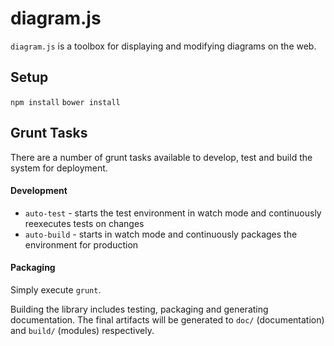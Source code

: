 # diagram.js

`diagram.js` is a toolbox for displaying and modifying diagrams on the web.


## Setup

`npm install`
`bower install`


## Grunt Tasks

There are a number of grunt tasks available to develop, test and build the system for deployment.

#### Development

*   `auto-test` - starts the test environment in watch mode and continuously reexecutes tests on changes
*   `auto-build` - starts in watch mode and continuously packages the environment for production


#### Packaging

Simply execute `grunt`.

Building the library includes testing, packaging and generating documentation. The final artifacts will be generated to `doc/` (documentation) and `build/` (modules) respectively.
